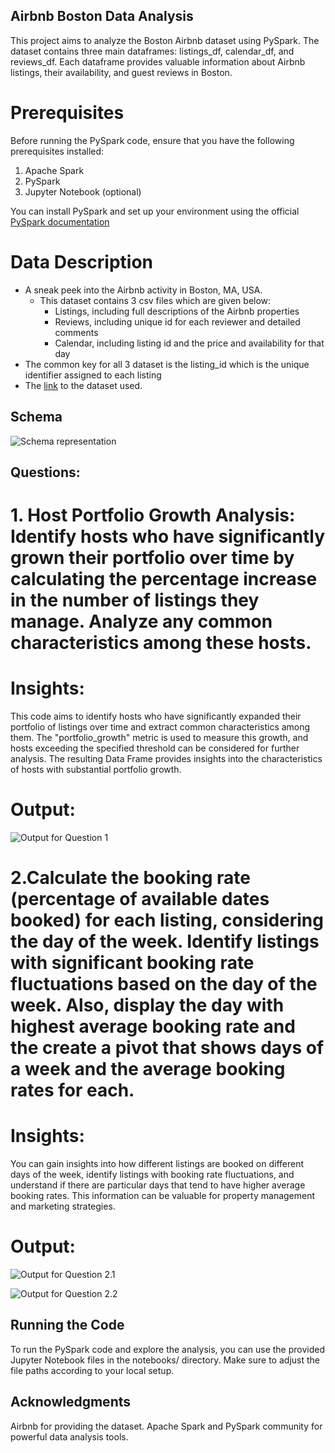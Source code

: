 ## Airbnb Boston Data Analysis
This project aims to analyze the Boston Airbnb dataset using PySpark. The dataset contains three main dataframes: listings_df, calendar_df, and reviews_df. Each dataframe provides valuable information about Airbnb listings, their availability, and guest reviews in Boston.

# Prerequisites
Before running the PySpark code, ensure that you have the following prerequisites installed:

1. Apache Spark
2. PySpark
3. Jupyter Notebook (optional)

You can install PySpark and set up your environment using the official [PySpark documentation](https://spark.apache.org/docs/latest/api/python/getting_started/index.html)

# Data Description

* A sneak peek into the Airbnb activity in Boston, MA, USA.
    * This dataset contains 3 csv files which are given below:
        + Listings, including full descriptions of the Airbnb properties
        + Reviews, including unique id for each reviewer and detailed comments
        + Calendar, including listing id and the price and availability for that day
* The common key for all 3 dataset is the listing_id which is the unique identifier assigned to each listing
* The [link](https://www.kaggle.com/datasets/airbnb/boston?select=calendar.csv) to the dataset used.

## Schema

![Schema representation](/home/riyaz/Documents/solo_project/image/miniprojectschema.jpg)

## Questions:

# 1. Host Portfolio Growth Analysis: Identify hosts who have significantly grown their portfolio over time by calculating the percentage increase in the number of listings they manage. Analyze any common characteristics among these hosts.

# Insights:
This code aims to identify hosts who have significantly expanded their portfolio of listings over time and extract common characteristics among them. The "portfolio_growth" metric is used to measure this growth, and hosts exceeding the specified threshold can be considered for further analysis. The resulting Data Frame provides insights into the characteristics of hosts with substantial portfolio growth.

# Output:
![Output for Question 1](/home/riyaz/Documents/solo_project/image/output1.png)

# 2.Calculate the booking rate (percentage of available dates booked) for each listing, considering the day of the week. Identify listings with significant booking rate fluctuations based on the day of the week. Also, display the day with highest average booking rate and the create a pivot that shows days of a week and the average booking rates for each.

# Insights:
You can gain insights into how different listings are booked on different days of the week, identify listings with booking rate fluctuations, and understand if there are particular days that tend to have higher average booking rates. This information can be valuable for property management and marketing strategies.

# Output:
![Output for Question 2.1](/home/riyaz/Documents/solo_project/image/output2_1.png)

![Output for Question 2.2](/home/riyaz/Documents/solo_project/image/output2_2.png)

## Running the Code
To run the PySpark code and explore the analysis, you can use the provided Jupyter Notebook files in the notebooks/ directory. Make sure to adjust the file paths according to your local setup.

## Acknowledgments
Airbnb for providing the dataset.
Apache Spark and PySpark community for powerful data analysis tools.




